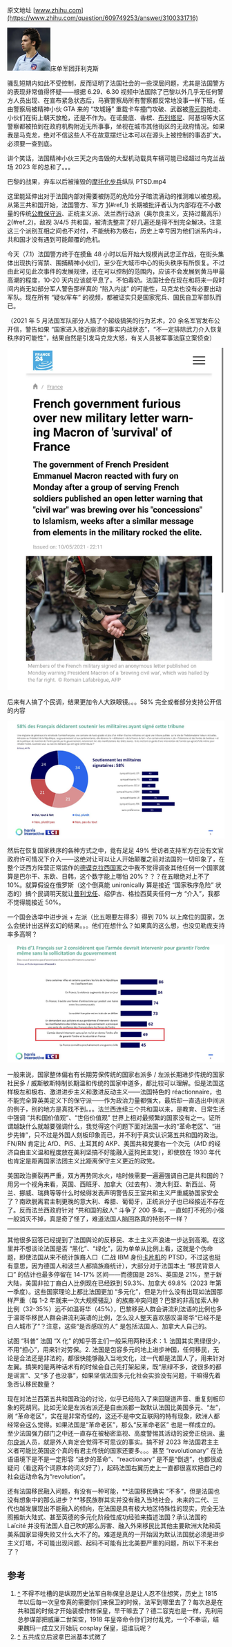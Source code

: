 原文地址 [www.zhihu.com](https://www.zhihu.com/question/609749253/answer/3100331716) 

![ae8ded388ada1d1872c24a21e2c23192_MD5](../assets/ae8ded388ada1d1872c24a21e2c23192_MD5.png)床单军团菲利克斯​

骚乱短期内如此不受控制，反而证明了法国社会的一些深层问题，尤其是法国警方的表现非常值得怀疑——根据 6.29、6.30 视频中法国除了巴黎以外几乎无任何警方人员出现、在宣布紧急状态后，马赛警察局所有警察都反常地没事一样下班，任由警察局被精神小伙 GTA 来的 “攻城锤” 重载卡车撞门攻破、武器被[零元购](https://www.zhihu.com/search?q=%E9%9B%B6%E5%85%83%E8%B4%AD&search_source=Entity&hybrid_search_source=Entity&hybrid_search_extra=%7B%22sourceType%22%3A%22answer%22%2C%22sourceId%22%3A3100331716%7D)抢走、小伙们在街上朝天放枪，还是不作为。在诺曼底、香槟、[布列塔尼](https://www.zhihu.com/search?q=%E5%B8%83%E5%88%97%E5%A1%94%E5%B0%BC&search_source=Entity&hybrid_search_source=Entity&hybrid_search_extra=%7B%22sourceType%22%3A%22answer%22%2C%22sourceId%22%3A3100331716%7D)、阿基坦等大区警察都被拍到在政府机构附近无所事事，坐视在城市其他街区的无政府情况。如果我是马克龙，绝对不信这些人不在故意摆烂让本可以在源头上被控制的事态扩大。必须要一查到底。

讲个笑话，法国精神小伙三天之内击毁的大型机动载具车辆可能已经超过乌克兰战场 2023 年的总和了。。。

巴黎的战果，弃车以后被摧毁的[摩托化步兵](https://www.zhihu.com/search?q=%E6%91%A9%E6%89%98%E5%8C%96%E6%AD%A5%E5%85%B5&search_source=Entity&hybrid_search_source=Entity&hybrid_search_extra=%7B%22sourceType%22%3A%22answer%22%2C%22sourceId%22%3A3100331716%7D)纵队 PTSD.mp4

这里能延伸出对于法国内部对需要被防范的危险分子暗流涌动的推测难以被忽视。从第三共和国开始，法国警方、军方 [1](1)(#ref_1) 长期被批评者认为内部存在不小数量的传统[公教保守派](https://www.zhihu.com/search?q=%E5%85%AC%E6%95%99%E4%BF%9D%E5%AE%88%E6%B4%BE&search_source=Entity&hybrid_search_source=Entity&hybrid_search_extra=%7B%22sourceType%22%3A%22answer%22%2C%22sourceId%22%3A3100331716%7D)、正统主义派、法兰西行动派（奥尔良主义，支持过戴高乐）[2](2)(#ref_2)，敌视 3/4/5 共和国，被清洗整肃了好几遍还是得不到完全解决。注意这三个派别互相之间也不对付，不能统称为极右，历史上幸亏因为他们派系内斗，共和国才没有遇到可能颠覆的危机。

今天（7.1）法国警方终于在摸鱼 48 小时以后开始大规模尚武忠正作战，在街头集体出现执行宵禁、围捕精神小伙们，至少在大城市中心的街头秩序有所恢复。不过由此可见此次事件的发展规律，还在可以控制的范围内，应该不会发展到黄马甲最高潮的程度，10-20 天内应该就平息了。不怕毒奶。法国社会在现在和将来一段时间内尚无如部分军人警告那样真的 “陷入内战” 的可能性，马克龙也没有必要出动军队。现在所有 “疑似军车” 的视频，都被证实只是国家宪兵、国民自卫军部队而已。

（2021 年 5 月法国军队部分人搞了个超级搞笑的行为艺术，20 余名军官发布公开信，警告如果 “国家进入接近崩溃的事实内战状态”，“不一定排除武力介入恢复秩序的可能性”，结果自然是引发马克龙大怒，有关人员被军事法庭立案侦查）

![88e2dad604de7f9ec404a0bd6f360ea3_MD5](../assets/88e2dad604de7f9ec404a0bd6f360ea3_MD5.jpg)

后来有人搞了个民调，结果更加令人大跌眼镜。。。58% 完全或者部分支持公开信的内容

![3f55a02aa57702e520a42c40553bacd9_MD5](../assets/3f55a02aa57702e520a42c40553bacd9_MD5.jpg)

然后在恢复国家秩序的各种方式之中，竟有足足 49% 受访者支持军方在没有文官政府许可情况下介入——这绝对让可以让人开始颠覆之前对法国的一切印象了，在整个泛西方阵营正常运作的[德谟克拉西国家](https://www.zhihu.com/search?q=%E5%BE%B7%E8%B0%9F%E5%85%8B%E6%8B%89%E8%A5%BF%E5%9B%BD%E5%AE%B6&search_source=Entity&hybrid_search_source=Entity&hybrid_search_extra=%7B%22sourceType%22%3A%22answer%22%2C%22sourceId%22%3A3100331716%7D)之中我不觉得调查其他任何一个国家就算是巴尔干、东欧、日韩，这个数字能上哪怕 20%？？？在五眼绝对上不了 10%。就算假设在俄罗斯（这个倒真能 unironically 算是接近 “国家秩序危险” 状态的）搞个民调明天就让[普利戈任](https://www.zhihu.com/search?q=%E6%99%AE%E5%88%A9%E6%88%88%E4%BB%BB&search_source=Entity&hybrid_search_source=Entity&hybrid_search_extra=%7B%22sourceType%22%3A%22answer%22%2C%22sourceId%22%3A3100331716%7D)、绍伊古、格拉西莫夫任何一方 “介入”，我都不觉得能接近 50%。

一个国会选举中进步派 + 左派（比五眼要左得多）得到 70% 以上席位的国家，怎么会统计出这样玄幻的结果。。。他们在想什么？如果真的这么想，也没见勒庞支持率多高啊？

![289f427b4b39eee3fa66aad1e2057484_MD5](../assets/289f427b4b39eee3fa66aad1e2057484_MD5.jpg)

一般来说，国家整体偏右有长期劳保传统的国家右派多 / 左派长期进步传统的国家社民多 / 威斯敏斯特制长期温和传统的国家中道多，都比较可以理解。但是法国这样极左和极右、激进进步主义和激进反动主义——法国特色的 réactionnaire，也不能完全算英美定义下的保守派——作为政治力量都强大，最后却一直选出中间派的例子，别的地方是真找不到。。。法兰西连续三个共和国以来，是教育、日常生活中强调 “共和国价值观”、“世俗价值观” 世界上相对最频繁的国家没有之一。证所谓越缺什么就越要强调什么，我觉得这个问题下面对法国一水的“革命老区”、“进步先锋”，只不过是外国人刻板印象而已，并不利于真实认识第五共和国的政治。FN/RN 肯定比 AfD、PiS、土耳其的 AKP、美国共和党要右一个次元（AfD 的经济自由主义温和程度放在美利坚搞不好能融入蓝狗民主党），即使放在 1930 年代也肯定是距离国家法团主义比距离保守主义更近的政党。

美国政治撕裂再严重，双方再势同水火，啥时候需要一遍遍强调自己是共和国的？用另一个视角来看，英国、西班牙、加拿大（过去有）、澳大利亚、新西兰、荷兰、挪威、瑞典等等什么时候得发表声明警告反王室共和主义严重威胁国家安全了？南欧脱离君主制更晚的意大利、希腊、葡萄牙，正统派分子也已经接近不存在了。反而法兰西政府针对 “共和国的敌人” 斗争了 200 多年，一直如打不死的小强一般消灭不掉，真是奇了怪了，难道法国人脑回路真的特别不一样？

* * *

其他很多回答已经提到了法国舆论的反移民、本土主义声浪进一步达到高潮。在这里并不想谈论法国是否 “黑化”、“绿化”，因为单单从比例上看，这就是个伪命题，即使法国从来不统计族裔人口（二战 IBM 身份[卡片机](https://www.zhihu.com/search?q=%E5%8D%A1%E7%89%87%E6%9C%BA&search_source=Entity&hybrid_search_source=Entity&hybrid_search_extra=%7B%22sourceType%22%3A%22answer%22%2C%22sourceId%22%3A3100331716%7D)的 PTSD，不过这也挺有意思，因为德国人和波兰人都搞族裔统计），大部分对于法国本土 “移民背景人口” 的估计也最多停留在 14-17% 区间——而德国是 28%、英国是 21%，至于新大陆，美国非拉丁裔白人比例现在已经跌到 59.3%、加拿大 69.8%（2023 年第一季度）。这些国家理论上都比法国更加 “多元化”，但是为什么没有出现如法国那样严重（每 1-2 年就来一次大规模骚乱）的族裔冲突问题？巴黎的非高加索人种比例（32-35%）远不如温哥华（45%），巴黎移民人群会讲流利法语的比例也多于温哥华移民人群会讲流利英语的比例，怎么没人整天喜欢感叹温哥华“已经不是白人城市了”？注意，这些“是否感叹的人” 是包括法国人、加拿大人自己的。

试图 “科普” 法国 “X 化” 的知乎答主们一般采用两种话术：1. 法国其实黑绿很少，不用“担心”，用来针对劳保。2. 法国是包容多元的地上进步神国，任何移民，无论是合法还是非法的，都很快能够融入当地文化，过一代都是法国人了，用来针对左翼。搞笑的是两种话术有的时候会自己先打架起来，既“黑绿不多，说很多的都是谣言”、又“多了也没事”，如果坚信法国多元化社会实验没有问题，干嘛得先着急否认移民数量？

现在对法兰西第五共和国政治的讨论，似乎已经陷入了来回隧道声音、重复刻板印象的死胡同。比如无论是左派右派还是自由派都一致默认法国比美国多元、“左”，刷 “革命老区”，实在是非常奇怪的，这还不是中文互联网的特有现象，欧洲人都经常会这么觉得。如果法国是“革命老区”，那么“反革命老区” 也是一样成立的。至少法国强力部门之中还一直存在被秘密监视、高度警惕其活动的波旁正统派、[奥尔良派](https://www.zhihu.com/search?q=%E5%A5%A5%E5%B0%94%E8%89%AF%E6%B4%BE&search_source=Entity&hybrid_search_source=Entity&hybrid_search_extra=%7B%22sourceType%22%3A%22answer%22%2C%22sourceId%22%3A3100331716%7D)人员，就是外人肯定会觉得不可思议的事实。搞不好 2023 年法国君主主义者可能比英国这个真的有君主传统的国家还要多。。。甚至 “revolutionary” 在法语语境下是不是一定形容 “进步的革命”、“reactionary” 是不是“倒退”，也都很成疑问（看这两个词原本的词义好了），起码法国右翼历史上一直都很喜欢把自己的社会运动命名为“revolution”。

还有法国移民融入问题，有没有一种可能，**法国移民确实 “不多”，但是法国也没有想象中的那么进步？**移民族群其实并没有融入当地社会，未来的二代、三代也越发展现出不能融入的倾向，在法国是具有极大地区特殊性的现实，完全无法照搬新大陆式、甚至英德的多元化阶段性成功经验来描述法国？承认法国的 Laïcité 并没有法国人自己吹的那么厉害、融入外来移民比其他主要欧洲大陆和英美系国家显得失败又什么大不了的。难道是真的一开始因为默认法国就必须是进步主义灯塔，不可能出现问题、起码不可能有比北美要严重的问题，所以下不来台了？

参考
--

1.  [^](#ref_1_0) 不得不吐槽的是纵观历史法军自称保皇总是让人忍不住想笑，历史上 1815 年以后每一次皇帝真的需要你们来保卫的时候，法军到哪里去了？每次总是在共和国的时候才开始装模作样保皇，早干嘛去了？德二容克也是一样，先利用总参谋部把威廉二世架空，1918 年皇帝命令你们对付乱党，一个不奉诏，结果魏玛一成立又开始玩 cosplay 保皇，逗谁玩呢？
2.  [^](#ref_2_0) 五共成立后波拿巴派基本式微了
